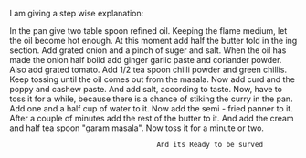 I am giving a step wise explanation:

 In the pan give two table spoon refined oil.
 Keeping the flame medium, let the oil become hot enough.
 At this moment add half the butter told in the ing section.
 Add grated onion and a pinch of suger and salt.
 When the oil has made the onion half boild add ginger garlic paste and coriander powder.
 Also add grated tomato. Add 1/2 tea spoon chilli powder and green chillis.
 Keep tossing until the oil comes out from the masala.
 Now add curd and the poppy and cashew paste.
 And add salt, according to taste.
 Now, have to toss it for a while, because there is a chance of stiking the curry in the pan.
 Add one and a half cup of water to it.
 Now add the semi - fried panner to it.
 After a couple of minutes add the rest of the butter to it.
 And add the cream and half tea spoon "garam masala".
 Now toss it for a minute or two.


                                        And its Ready to be surved                       